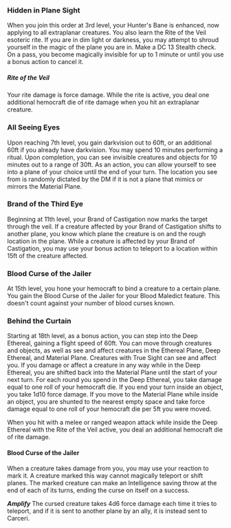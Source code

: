 ### Hidden in Plane Sight
When you join this order at 3rd level, your Hunter's Bane is enhanced, now applying to all extraplanar creatures. You also learn the Rite of the Veil esoteric rite. 
If you are in dim light or darkness, you may attempt to shroud yourself in the magic of the plane you are in. Make a DC 13 Stealth check. On a pass, you become magically invisible for up to 1 minute or until you use a bonus action to cancel it.

##### Rite of the Veil
Your rite damage is force damage. While the rite is active, you deal one additional hemocraft die of rite damage when you hit an extraplanar creature.

### All Seeing Eyes
Upon reaching 7th level, you gain darkvision out to 60ft, or an additional 60ft if you already have darkvision. You may spend 10 minutes performing a ritual. Upon completion, you can see invisible creatures and objects for 10 minutes out to a range of 30ft. As an action, you can allow yourself to see into a plane of your choice until the end of your turn. The location you see from is randomly dictated by the DM if it is not a plane that mimics or mirrors the Material Plane.

### Brand of the Third Eye
Beginning at 11th level, your Brand of Castigation now marks the target through the veil. If a creature affected by your Brand of Castigation shifts to another plane, you know which plane the creature is on and the rough location in the plane. While a creature is affected by your Brand of Castigation, you may use your bonus action to teleport to a location within 15ft of the creature affected.

### Blood Curse of the Jailer
At 15th level, you hone your hemocraft to bind a creature to a certain plane. You gain the Blood Curse of the Jailer for your Blood Maledict feature. This doesn't count against your number of blood curses known.

### Behind the Curtain
Starting at 18th level, as a bonus action, you can step into the Deep Ethereal, gaining a flight speed of 60ft. You can move through creatures and objects, as well as see and affect creatures in the Ethereal Plane, Deep Ethereal, and Material Plane. Creatures with True Sight can see and affect you.
If you damage or affect a creature in any way while in the Deep Ethereal, you are shifted back into the Material Plane until the start of your next turn. For each round you spend in the Deep Ethereal, you take damage equal to one roll of your hemocraft die.
If you end your turn inside an object, you take 1d10 force damage. If you move to the Material Plane while inside an object, you are shunted to the nearest empty space and take force damage equal to one roll of your hemocraft die per 5ft you were moved.

When you hit with a melee or ranged weapon attack while inside the Deep Ethereal with the Rite of the Veil active, you deal an additional hemocraft die of rite damage.

#### Blood Curse of the Jailer
When a creature takes damage from you, you may use your reaction to mark it. A creature marked this way cannot magically teleport or shift planes. The marked creature can make an Intelligence saving throw at the end of each of its turns, ending the curse on itself on a success.

***Amplify*** The cursed creature takes 4d6 force damage each time it tries to teleport, and if it is sent to another plane by an ally, it is instead sent to Carceri.

